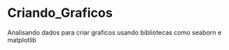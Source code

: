 # Criando_Graficos
 Analisando dados para criar graficos usando bibliotecas como seaborn e matplotlib
